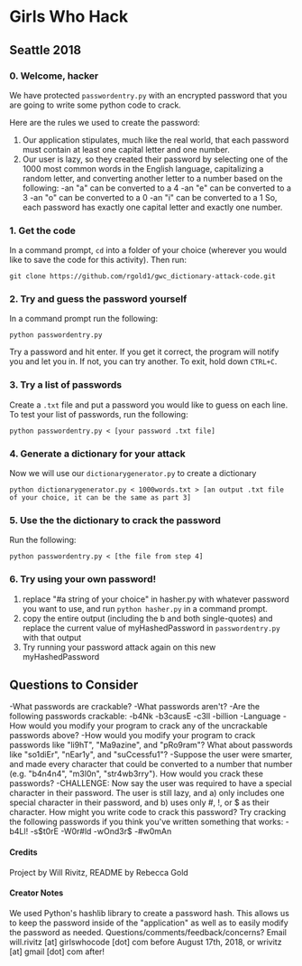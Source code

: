# Girls Who Hack
## Seattle 2018

### 0. Welcome, hacker
 We have protected `passwordentry.py` with an encrypted password that you are going to write some python code to crack.

 Here are the rules we used to create the password:
 1. Our application stipulates, much like the real world, that each
 password must contain at least one capital letter and one number.
 2. Our user is lazy, so they created their password by selecting one of
 the 1000 most common words in the English language, capitalizing a random
 letter, and converting another letter to a number based on the following:
   -an "a" can be converted to a 4
   -an "e" can be converted to a 3
   -an "o" can be converted to a 0
   -an "i" can be converted to a 1
 So, each password has exactly one capital letter and exactly one number.

### 1. Get the code
In a command prompt, `cd` into a folder of your choice (wherever you would like to save the code for this activity). Then run:
```
git clone https://github.com/rgold1/gwc_dictionary-attack-code.git
```

### 2. Try and guess the password yourself
 In a command prompt run the following:
```
python passwordentry.py
```
 Try a password and hit enter. If you get it correct, the program will notify you and let you in. If not, you can try another. To exit, hold down `CTRL+C`.

### 3. Try a list of passwords
Create a `.txt` file and put a password you would like to guess on each line. To test your list of passwords, run the following:
```
python passwordentry.py < [your password .txt file]
```

### 4. Generate a dictionary for your attack
Now we will use our `dictionarygenerator.py` to create a dictionary  
```
python dictionarygenerator.py < 1000words.txt > [an output .txt file of your choice, it can be the same as part 3]
```

### 5. Use the the dictionary to crack the password
Run the following:
```
python passwordentry.py < [the file from step 4]
```

### 6. Try using your own password!
1. replace "#a string of your choice" in hasher.py with whatever
password you want to use, and run `python hasher.py` in a command prompt.
2. copy the entire output (including the b and both single-quotes)
and replace the current value of myHashedPassword in `passwordentry.py`
with that output
3. Try running your password attack again on this new myHashedPassword

## Questions to Consider
-What passwords are crackable?
-What passwords aren't?
-Are the following passwords crackable:
  -b4Nk
  -b3causE
  -c3ll
  -billion
  -Language
-How would you modify your program to crack any of the uncrackable passwords above?
-How would you modify your program to crack passwords like "li9hT",
"Ma9azine", and "pRo9ram"? What about passwords like "so1diEr", "nEar1y",
and "suCcessfu1"?
-Suppose the user were smarter, and made every character that could be
converted to a number that number (e.g. "b4n4n4", "m3l0n", "str4wb3rry").
How would you crack these passwords?
-CHALLENGE: Now say the user was required to have a special character in their
password. The user is still lazy, and a) only includes one special character
in their password, and b) uses only #, !, or $ as their character. How might
you write code to crack this password? Try cracking the following passwords if
you think you've written something that works:
  -b4Ll!
  -s$t0rE
  -W0r#ld
  -wOnd3r$
  -#w0mAn

#### Credits
Project by Will Rivitz, README by Rebecca Gold
#### Creator Notes
We used Python's hashlib library to create a password hash. This allows
us to keep the password inside of the "application" as well as to easily
modify the password as needed.
Questions/comments/feedback/concerns? Email will.rivitz [at] girlswhocode [dot] com before
August 17th, 2018, or wrivitz [at] gmail [dot] com after!
